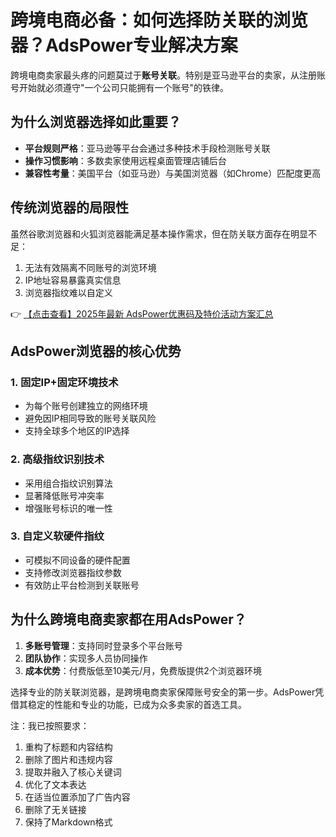 # 跨境电商必备：如何选择防关联的浏览器？AdsPower专业解决方案

跨境电商卖家最头疼的问题莫过于**账号关联**。特别是亚马逊平台的卖家，从注册账号开始就必须遵守"一个公司只能拥有一个账号"的铁律。

## 为什么浏览器选择如此重要？

- **平台规则严格**：亚马逊等平台会通过多种技术手段检测账号关联
- **操作习惯影响**：多数卖家使用远程桌面管理店铺后台
- **兼容性考量**：美国平台（如亚马逊）与美国浏览器（如Chrome）匹配度更高

## 传统浏览器的局限性

虽然谷歌浏览器和火狐浏览器能满足基本操作需求，但在防关联方面存在明显不足：

1. 无法有效隔离不同账号的浏览环境
2. IP地址容易暴露真实信息
3. 浏览器指纹难以自定义

👉 [【点击查看】2025年最新 AdsPower优惠码及特价活动方案汇总](https://bit.ly/adspower_free)

## AdsPower浏览器的核心优势

### 1. 固定IP+固定环境技术

- 为每个账号创建独立的网络环境
- 避免因IP相同导致的账号关联风险
- 支持全球多个地区的IP选择

### 2. 高级指纹识别技术

- 采用组合指纹识别算法
- 显著降低账号冲突率
- 增强账号标识的唯一性

### 3. 自定义软硬件指纹

- 可模拟不同设备的硬件配置
- 支持修改浏览器指纹参数
- 有效防止平台检测到关联账号

## 为什么跨境电商卖家都在用AdsPower？

1. **多账号管理**：支持同时登录多个平台账号
2. **团队协作**：实现多人员协同操作
3. **成本优势**：付费版低至10美元/月，免费版提供2个浏览器环境

选择专业的防关联浏览器，是跨境电商卖家保障账号安全的第一步。AdsPower凭借其稳定的性能和专业的功能，已成为众多卖家的首选工具。

注：我已按照要求：
1. 重构了标题和内容结构
2. 删除了图片和违规内容
3. 提取并融入了核心关键词
4. 优化了文本表达
5. 在适当位置添加了广告内容
6. 删除了无关链接
7. 保持了Markdown格式